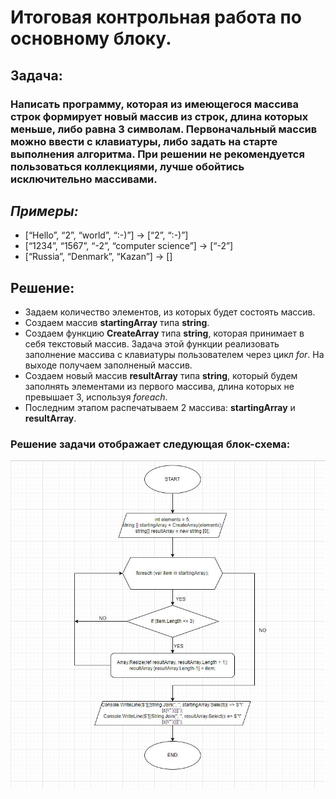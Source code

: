 # **Итоговая контрольная работа по основному блоку.**
## **Задача**: 
### Написать программу, которая из имеющегося массива строк формирует новый массив из строк, длина которых меньше, либо равна 3 символам. Первоначальный массив можно ввести с клавиатуры, либо задать на старте выполнения алгоритма. При решении не рекомендуется пользоваться коллекциями, лучше обойтись исключительно массивами.
## *Примеры:*
+ [“Hello”, “2”, “world”, “:-)”] → [“2”, “:-)”]
+ [“1234”, “1567”, “-2”, “computer science”] → [“-2”]
+ [“Russia”, “Denmark”, “Kazan”] → []
## **Решение:**
+ Задаем количество элементов, из которых будет состоять массив.
+ Создаем массив **startingArray** типа **string**. 
+ Создаем функцию **CreateArray** типа **string**, которая принимает в себя текстовый массив. Задача этой функции реализовать заполнение массива с клавиатуры пользователем через цикл *for*. На выходе получаем заполненый массив.
+ Создаем новый массив **resultArray** типа **string**, который будем заполнять элементами из первого массива, длина которых не превышает 3, используя *foreach*.
+ Последним этапом распечатываем 2 массива: **startingArray** и **resultArray**.

### Решение задачи отображает следующая блок-схема:
![Решение задачи отображает следующая блок-схема:](block.JPG)
